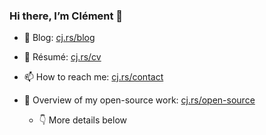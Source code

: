 ### Hi there, I’m Clément 👋

- 💬 Blog: [cj.rs/blog](https://cj.rs/blog/)
- 📃 Résumé: [cj.rs/cv](https://cj.rs/cv/)
- 📫 How to reach me: [cj.rs/contact](https://cj.rs/contact/)

- 👯 Overview of my open-source work: [cj.rs/open-source](https://cj.rs/open-source/)
  - 👇 More details below

<!--
**cljoly/cljoly** is a ✨ _special_ ✨ repository because its `README.md` (this file) appears on your GitHub profile.

Here are some ideas to get you started:

- 🔭 I’m currently working on ...
- 🌱 I’m currently learning ...
- 👯 I’m looking to collaborate on ...
- 🤔 I’m looking for help with ...
- 💬 Ask me about ...
- 📫 How to reach me: ...
- 😄 Pronouns: ...
- ⚡ Fun fact: ...
-->
